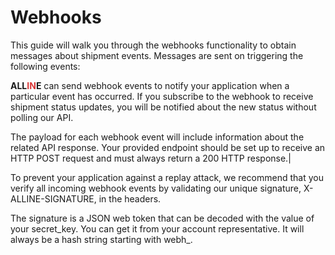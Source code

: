 # Webhooks

This guide will walk you through the webhooks functionality to obtain messages about shipment events. Messages are sent on triggering the following events:

<span style="font-weight: bold">ALL<span style="color: #d83636;">IN</span>E</span> can send webhook events to notify your application when a particular event has occurred. 
If you subscribe to the webhook to receive shipment status updates, you will be notified about the new status without polling our API.

The payload for each webhook event will include information about the related API response. Your provided endpoint should be set up to receive an HTTP POST request and must always return a 200 HTTP response.|

To prevent your application against a replay attack, we recommend that you verify all incoming webhook events by validating our unique signature, X-ALLINE-SIGNATURE, in the headers.

The signature is a JSON web token that can be decoded with the value of your secret_key. You can get it from your account representative. It will always be a hash string starting with webh_.


 





